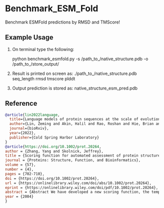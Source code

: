 # Benchmark\_ESM\_Fold

Benchmark ESMFold predictions by RMSD and TMScore!  

## Example Usage

1. On terminal type the following:

   python benchmark\_esmfold\.py  -s /path\_to\_/native\_structure\.pdb -o /path\_to\_/store\_output/

2. Result is printed on screen as:
   ./path\_to\_/native\_structure.pdb seq\_length rmsd tmscore plddt

3. Output prediction is stored as: 
   native\_structure\_esm\_pred\.pdb

## Reference

```bibtex
@article{lin2022language,
  title={Language models of protein sequences at the scale of evolution enable accurate structure prediction},
  author={Lin, Zeming and Akin, Halil and Rao, Roshan and Hie, Brian and Zhu, Zhongkai and Lu, Wenting and dos Santos Costa, Allan and Fazel-Zarandi, Maryam and Sercu, Tom and Candido, Sal and others},
  journal={bioRxiv},
  year={2022},
  publisher={Cold Spring Harbor Laboratory}
}
@article{https://doi.org/10.1002/prot.20264,
author = {Zhang, Yang and Skolnick, Jeffrey},
title = {Scoring function for automated assessment of protein structure template quality},
journal = {Proteins: Structure, Function, and Bioinformatics},
volume = {57},
number = {4},
pages = {702-710},
doi = {https://doi.org/10.1002/prot.20264},
url = {https://onlinelibrary.wiley.com/doi/abs/10.1002/prot.20264},
eprint = {https://onlinelibrary.wiley.com/doi/pdf/10.1002/prot.20264},
abstract = {Abstract We have developed a new scoring function, the template modeling score (TM-score), to assess the quality of protein structure templates and predicted full-length models by extending the approaches used in Global Distance Test (GDT)1 and MaxSub.2 First, a protein size-dependent scale is exploited to eliminate the inherent protein size dependence of the previous scores and appropriately account for random protein structure pairs. Second, rather than setting specific distance cutoffs and calculating only the fractions with errors below the cutoff, all residue pairs in alignment/modeling are evaluated in the proposed score. For comparison of various scoring functions, we have constructed a large-scale benchmark set of structure templates for 1489 small to medium size proteins using the threading program PROSPECTOR\_3 and built the full-length models using MODELLER and TASSER. The TM-score of the initial threading alignments, compared to the GDT and MaxSub scoring functions, shows a much stronger correlation to the quality of the final full-length models. The TM-score is further exploited as an assessment of all ‘new fold’ targets in the recent CASP5 experiment and shows a close coincidence with the results of human-expert visual assessment. These data suggest that the TM-score is a useful complement to the fully automated assessment of protein structure predictions. The executable program of TM-score is freely downloadable at http://bioinformatics.buffalo.edu/TM-score. Proteins 2004. © 2004 Wiley-Liss, Inc.},
year = {2004}
}

```
